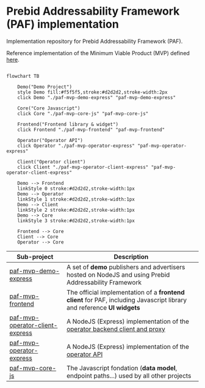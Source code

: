 # Prebid Addressability Framework (PAF) implementation

Implementation repository for Prebid Addressability Framework (PAF).

Reference implementation of the Minimum Viable Product (MVP) defined [here](https://github.com/criteo/addressable-network-proposals/tree/main/mvp-spec).

```mermaid

flowchart TB

    Demo("Demo Project")
    style Demo fill:#f5f5f5,stroke:#d2d2d2,stroke-width:2px
    click Demo "./paf-mvp-demo-express" "paf-mvp-demo-express"
    
    Core("Core Javascript")
    click Core "./paf-mvp-core-js" "paf-mvp-core-js"
    
    Frontend("Frontend library & widget")
    click Frontend "./paf-mvp-frontend" "paf-mvp-frontend"
    
    Operator("Operator API")
    click Operator "./paf-mvp-operator-express" "paf-mvp-operator-express"
    
    Client("Operator client")
    click Client "./paf-mvp-operator-client-express" "paf-mvp-operator-client-express"
    
    Demo --> Frontend
    linkStyle 0 stroke:#d2d2d2,stroke-width:1px
    Demo --> Operator
    linkStyle 1 stroke:#d2d2d2,stroke-width:1px
    Demo --> Client
    linkStyle 2 stroke:#d2d2d2,stroke-width:1px
    Demo --> Core
    linkStyle 3 stroke:#d2d2d2,stroke-width:1px
    
    Frontend --> Core
    Client --> Core
    Operator --> Core

```


| Sub-project                                                          | Description                                                                                                                                                                 |
|----------------------------------------------------------------------|-----------------------------------------------------------------------------------------------------------------------------------------------------------------------------|
| [paf-mvp-demo-express](./paf-mvp-demo-express)                       | A set of **demo** publishers and advertisers hosted on NodeJS and using Prebid Addressability Framework                                                                     |
| [paf-mvp-frontend](./paf-mvp-frontend)                               | The official implementation of a **frontend client** for PAF, including Javascript library and reference **UI widgets**                                                     |
| [paf-mvp-operator-client-express](./paf-mvp-operator-client-express) | A NodeJS (Express) implementation of the [operator backend client and proxy](https://github.com/criteo/addressable-network-proposals/blob/main/mvp-spec/operator-client.md) |
| [paf-mvp-operator-express](./paf-mvp-operator-express)               | A NodeJS (Express) implementation of the [operator API](https://github.com/criteo/addressable-network-proposals/blob/main/mvp-spec/operator-api.md)                         |
| [paf-mvp-core-js](./paf-mvp-core-js)                                 | The Javascript fondation (**data model**, endpoint paths...) used by all other projects                                                                                     |
